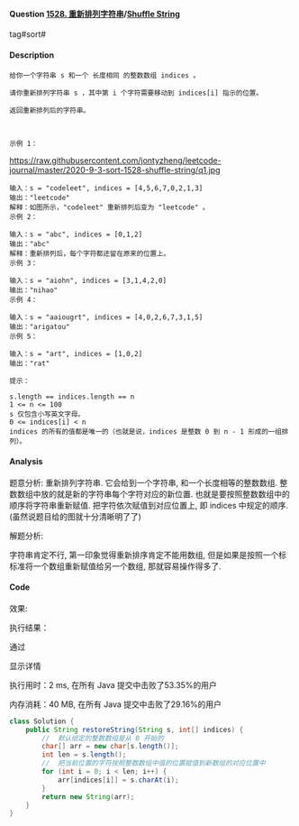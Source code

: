 #### Question [1528. 重新排列字符串](https://leetcode-cn.com/problems/shuffle-string/)/[Shuffle String](https://leetcode-cn.com/problems/shuffle-string/)

tag#sort#



#### Description

```
给你一个字符串 s 和一个 长度相同 的整数数组 indices 。

请你重新排列字符串 s ，其中第 i 个字符需要移动到 indices[i] 指示的位置。

返回重新排列后的字符串。

 

示例 1：
```

https://raw.githubusercontent.com/jontyzheng/leetcode-journal/master/2020-9-3-sort-1528-shuffle-string/q1.jpg

```
输入：s = "codeleet", indices = [4,5,6,7,0,2,1,3]
输出："leetcode"
解释：如图所示，"codeleet" 重新排列后变为 "leetcode" 。
示例 2：

输入：s = "abc", indices = [0,1,2]
输出："abc"
解释：重新排列后，每个字符都还留在原来的位置上。
示例 3：

输入：s = "aiohn", indices = [3,1,4,2,0]
输出："nihao"
示例 4：

输入：s = "aaiougrt", indices = [4,0,2,6,7,3,1,5]
输出："arigatou"
示例 5：

输入：s = "art", indices = [1,0,2]
输出："rat"

提示：

s.length == indices.length == n
1 <= n <= 100
s 仅包含小写英文字母。
0 <= indices[i] < n
indices 的所有的值都是唯一的（也就是说，indices 是整数 0 到 n - 1 形成的一组排列）。
```



#### Analysis

题意分析: 重新排列字符串. 它会给到一个字符串, 和一个长度相等的整数数组. 整数数组中放的就是新的字符串每个字符对应的新位置. 也就是要按照整数数组中的顺序将字符串重新赋值. 把字符依次赋值到对应位置上, 即 indices 中规定的顺序. (虽然说题目给的图就十分清晰明了了)

解题分析:

字符串肯定不行, 第一印象觉得重新排序肯定不能用数组, 但是如果是按照一个标标准将一个数组重新赋值给另一个数组, 那就容易操作得多了.

#### Code

效果:

执行结果：

通过

显示详情

执行用时：2 ms, 在所有 Java 提交中击败了53.35%的用户

内存消耗：40 MB, 在所有 Java 提交中击败了29.16%的用户



```java
class Solution {
    public String restoreString(String s, int[] indices) {
        //  默认给定的整数数组是从 0 开始的
        char[] arr = new char[s.length()];
        int len = s.length();
        //  把当前位置的字符按照整数数组中值的位置赋值到新数组的对应位置中
        for (int i = 0; i < len; i++) {
            arr[indices[i]] = s.charAt(i);
        }
        return new String(arr);
    }
}
```







